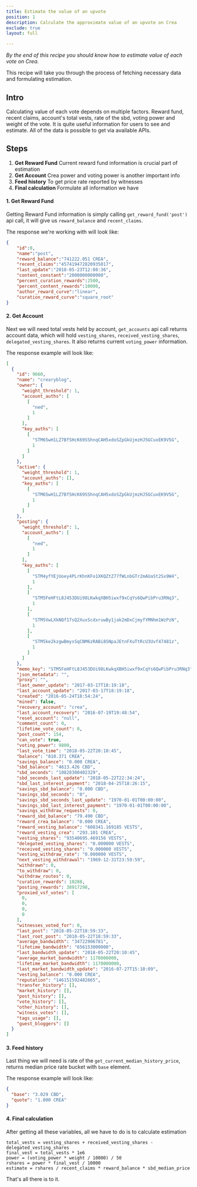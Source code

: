 ```yaml
---
title: Estimate the value of an upvote
position: 1
description: Calculate the approximate value of an upvote on Crea
exclude: true
layout: full

---
```


*By the end of this recipe you should know how to estimate value of each vote on Crea.*

This recipe will take you through the process of fetching necessary data and formulating estimation.

## Intro 

Calculating value of each vote depends on multiple factors. Reward fund, recent claims, account's total vests, rate of the sbd, voting power and weight of the vote. It is quite useful information for users to see and estimate. All of the data is possible to get via available APIs.

## Steps

1. **Get Reward Fund** Current reward fund information is crucial part of estimation
1. **Get Account** Crea power and voting power is another important info
1. **Feed history** To get price rate reported by witnesses
1. **Final calculation** Formulate all information we have


#### 1. Get Reward Fund

Getting Reward Fund information is simply calling `get_reward_fund('post')` api call, it will give us `reward_balance` and `recent_claims`.

The response we're working with will look like:

```json
{
	"id":0,
	"name":"post",
	"reward_balance":"741222.051 CREA",
	"recent_claims":"457419472820935017",
	"last_update":"2018-05-23T12:08:36",
	"content_constant":"2000000000000",
	"percent_curation_rewards":2500,
	"percent_content_rewards":10000,
	"author_reward_curve":"linear",
	"curation_reward_curve":"square_root"
}
```

#### 2. Get Account

Next we will need total vests held by account, `get_accounts` api call returns account data, which will hold `vesting_shares`, `received_vesting_shares`, `delegated_vesting_shares`. It also returns current `voting_power` information.

The response example will look like:

```json
[
  {
    "id": 9660,
    "name": "crearyblog",
    "owner": {
      "weight_threshold": 1,
      "account_auths": [
        [
          "ned",
          1
        ]
      ],
      "key_auths": [
        [
          "STM65wH1LZ7BfSHcK69SShnqCAH5xdoSZpGkUjmzHJ5GCuxEK9V5G",
          1
        ]
      ]
    },
    "active": {
      "weight_threshold": 1,
      "account_auths": [],
      "key_auths": [
        [
          "STM65wH1LZ7BfSHcK69SShnqCAH5xdoSZpGkUjmzHJ5GCuxEK9V5G",
          1
        ]
      ]
    },
    "posting": {
      "weight_threshold": 1,
      "account_auths": [
        [
          "ned",
          1
        ]
      ],
      "key_auths": [
        [
          "STM4yfYEjUoey4PLrKhnKFo1XKQZtZ77fWLnbGTr2mAUaSt2Sx9W4",
          1
        ],
        [
          "STM5FeHFtL8J453DUi98LKwkqXBH5iwxf9xCqYs6QwPibPru3RNq3",
          1
        ],
        [
          "STM5VwLXkNQf17sQ2XuxScdxruwBy1jak2mDxCjmyfYMNhm1WzPzN",
          1
        ],
        [
          "STM5ke2kzgwBmysSqCNM6zRABi8SNpaJEtnFXuTtRcU3Uvf47481z",
          1
        ]
      ]
    },
    "memo_key": "STM5FeHFtL8J453DUi98LKwkqXBH5iwxf9xCqYs6QwPibPru3RNq3",
    "json_metadata": "",
    "proxy": "",
    "last_owner_update": "2017-03-17T18:19:18",
    "last_account_update": "2017-03-17T18:19:18",
    "created": "2016-05-24T18:54:24",
    "mined": false,
    "recovery_account": "crea",
    "last_account_recovery": "2016-07-19T19:48:54",
    "reset_account": "null",
    "comment_count": 0,
    "lifetime_vote_count": 0,
    "post_count": 154,
    "can_vote": true,
    "voting_power": 9800,
    "last_vote_time": "2018-05-22T20:10:45",
    "balance": "810.371 CREA",
    "savings_balance": "0.000 CREA",
    "sbd_balance": "4613.426 CBD",
    "sbd_seconds": "10828300402329",
    "sbd_seconds_last_update": "2018-05-22T22:34:24",
    "sbd_last_interest_payment": "2018-04-25T18:26:15",
    "savings_sbd_balance": "0.000 CBD",
    "savings_sbd_seconds": "0",
    "savings_sbd_seconds_last_update": "1970-01-01T00:00:00",
    "savings_sbd_last_interest_payment": "1970-01-01T00:00:00",
    "savings_withdraw_requests": 0,
    "reward_sbd_balance": "79.490 CBD",
    "reward_crea_balance": "0.000 CREA",
    "reward_vesting_balance": "608341.169185 VESTS",
    "reward_vesting_crea": "293.101 CREA",
    "vesting_shares": "93540695.469156 VESTS",
    "delegated_vesting_shares": "0.000000 VESTS",
    "received_vesting_shares": "0.000000 VESTS",
    "vesting_withdraw_rate": "0.000000 VESTS",
    "next_vesting_withdrawal": "1969-12-31T23:59:59",
    "withdrawn": 0,
    "to_withdraw": 0,
    "withdraw_routes": 0,
    "curation_rewards": 10288,
    "posting_rewards": 38917298,
    "proxied_vsf_votes": [
      0,
      0,
      0,
      0
    ],
    "witnesses_voted_for": 0,
    "last_post": "2018-05-22T18:59:33",
    "last_root_post": "2018-05-22T18:59:33",
    "average_bandwidth": "34722906781",
    "lifetime_bandwidth": "656153000000",
    "last_bandwidth_update": "2018-05-22T20:10:45",
    "average_market_bandwidth": 1170000000,
    "lifetime_market_bandwidth": 1170000000,
    "last_market_bandwidth_update": "2016-07-27T15:10:09",
    "vesting_balance": "0.000 CREA",
    "reputation": "146151592482665",
    "transfer_history": [],
    "market_history": [],
    "post_history": [],
    "vote_history": [],
    "other_history": [],
    "witness_votes": [],
    "tags_usage": [],
    "guest_bloggers": []
  }
]
```



#### 3. Feed history

Last thing we will need is rate of the `get_current_median_history_price`, returns median price rate bucket with `base` element.

The response example will look like:

```json
{
  "base": "3.029 CBD",
  "quote": "1.000 CREA"
}
```

#### 4. Final calculation

After getting all these variables, all we have to do is to calculate estimation

```
total_vests = vesting_shares + received_vesting_shares - delegated_vesting_shares
final_vest = total_vests * 1e6
power = (voting_power * weight / 10000) / 50
rshares = power * final_vest / 10000
estimate = rshares / recent_claims * reward_balance * sbd_median_price
```

That's all there is to it.